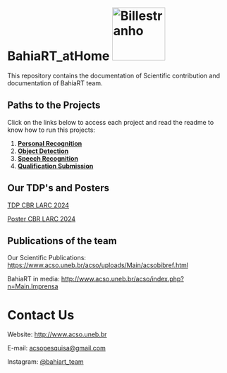 # BahiaRT_atHome <img src="https://github.com/gabrielle-carvalho/BahiaRT_atHome/blob/main/Photos/image.png" alt="Billestranho" width="120"/>


This repository contains the documentation of Scientific contribution and documentation of BahiaRT team.  


## Paths to the Projects

Click on the links below to access each project and read the readme to know how to run this projects:

1. [**Personal Recognition**](https://github.com/gabrielle-carvalho/BahiaRT_atHome/tree/main/BahiaRT_2024/Personal_Recognition)  
2. [**Object Detection**](https://github.com/gabrielle-carvalho/BahiaRT_atHome/tree/main/BahiaRT_2024/Object_Detection)  
3. [**Speech Recognition**](https://github.com/gabrielle-carvalho/BahiaRT_atHome/tree/main/BahiaRT_2024/Speech_Recognition)  
4. [**Qualification Submission**](https://github.com/gabrielle-carvalho/BahiaRT_atHome/tree/main/BahiaRT_2024/Qualification_Submission)


## Our TDP's and Posters

[TDP CBR LARC 2024
](https://github.com/gabrielle-carvalho/BahiaRT_atHome/blob/main/Documents/TDP/2024_LARC_CBR_TDP.pdf)

[Poster CBR LARC 2024
](https://github.com/gabrielle-carvalho/BahiaRT_atHome/blob/main/Documents/Banner/2024LARC_CBR_poster.pdf)


## Publications of the team

Our Scientific Publications: https://www.acso.uneb.br/acso/uploads/Main/acsobibref.html   

BahiaRT in media: http://www.acso.uneb.br/acso/index.php?n=Main.Imprensa

# Contact Us
Website: http://www.acso.uneb.br  
 
E-mail: acsopesquisa@gmail.com

Instagram: [@bahiart_team](https://www.instagram.com/bahiart_team)
